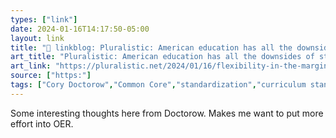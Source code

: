 ```yaml
---
types: ["link"]
date: 2024-01-16T14:17:50-05:00
layout: link
title: "🔗 linkblog: Pluralistic: American education has all the downsides of standardization, none of the upsides (16 Jan 2024) – Pluralistic: Daily links from Cory Doctorow'"
art_title: "Pluralistic: American education has all the downsides of standardization, none of the upsides (16 Jan 2024) – Pluralistic: Daily links from Cory Doctorow"
art_link: "https://pluralistic.net/2024/01/16/flexibility-in-the-margins/"
source: ["https:"]
tags: ["Cory Doctorow","Common Core","standardization","curriculum standards","OER"]
---
```

Some interesting thoughts here from Doctorow. Makes me want to put more effort into OER.
